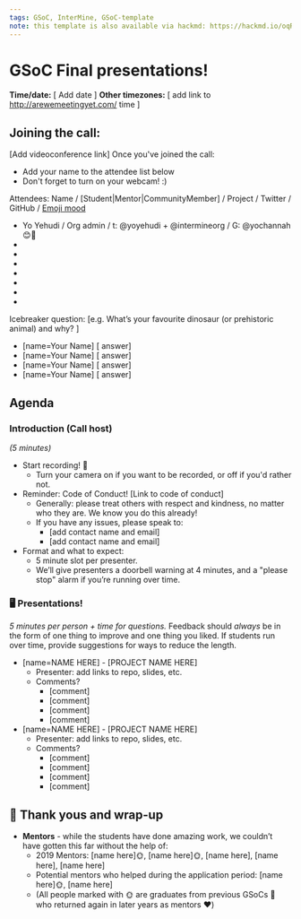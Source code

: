 ```yaml
---
tags: GSoC, InterMine, GSoC-template
note: this template is also available via hackmd: https://hackmd.io/oqRnkfsaRVmOqhzkTRasBg?edit
---
```


# GSoC Final presentations! 

**Time/date:** [ Add date ]
**Other timezones:** [ add link to http://arewemeetingyet.com/ time ]

## Joining the call: 
[Add videoconference link] 
Once you've joined the call:
- Add your name to the attendee list below 
- Don't forget to turn on your webcam! :) 
    

Attendees: Name / [Student|Mentor|CommunityMember] / Project / Twitter / GitHub / [Emoji mood](https://emojipedia.org/)
- Yo Yehudi / Org admin / t: @yoyehudi + @intermineorg / G: @yochannah 😊🎉
- 
- 
- 
- 
- 
- 
-  

Icebreaker question: [e.g. What’s your favourite dinosaur (or prehistoric animal) and why? ]
- [name=Your Name] [ answer]
- [name=Your Name] [ answer]
- [name=Your Name] [ answer]
- [name=Your Name] [ answer]

## Agenda

### Introduction (Call host)
_(5 minutes)_
 - Start recording! 🎥
     - Turn your camera on if you want to be recorded, or off if you'd rather not. 
 - Reminder: Code of Conduct! [Link to code of conduct]
      - Generally: please treat others with respect and kindness, no matter who they are. We know you do this already! 
      - If you have any issues, please speak to:
        - [add contact name and email]
        - [add contact name and email]
- Format and what to expect:
    - 5 minute slot per presenter. 
    - We’ll give presenters a doorbell warning at 4 minutes, and a "please stop" alarm if you’re running over time. 

### 🖥 Presentations! 
_5 minutes per person + time for questions._
Feedback should *always* be in the form of one thing to improve and one thing you liked. If students run over time, provide suggestions for ways to reduce the length. 

- [name=NAME HERE] - [PROJECT NAME HERE]
    - Presenter: add links to repo, slides, etc.
    - Comments?
        - [comment]
        - [comment]
        - [comment]
        - [comment]
- [name=NAME HERE] - [PROJECT NAME HERE]
    - Presenter: add links to repo, slides, etc.
    - Comments?
        - [comment]
        - [comment]
        - [comment]
        - [comment]

## :rose: Thank yous and wrap-up

- **Mentors** - while the students have done amazing work, we couldn’t have gotten this far without the help of:
    - 2019 Mentors: [name here]🌞, [name here]🌞, [name here], [name here], [name here]
    - Potential mentors who helped during the application period: [name here]🌞, [name here]
    - (All people marked with 🌞 are graduates from previous GSoCs 🎉 who returned again in later years as mentors :heart:)
